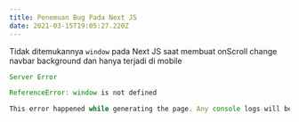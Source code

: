 ```yaml
---
title: Penemuan Bug Pada Next JS
date: 2021-03-15T19:05:27.220Z
---
```

Tidak ditemukannya `window` pada Next JS saat membuat onScroll change navbar background dan hanya terjadi di mobile

```js
Server Error

ReferenceError: window is not defined

This error happened while generating the page. Any console logs will be displayed in the terminal window.
```
